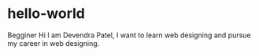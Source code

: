 # hello-world
Begginer
Hi I am Devendra Patel, I want to learn web designing and pursue my career in web designing. 

